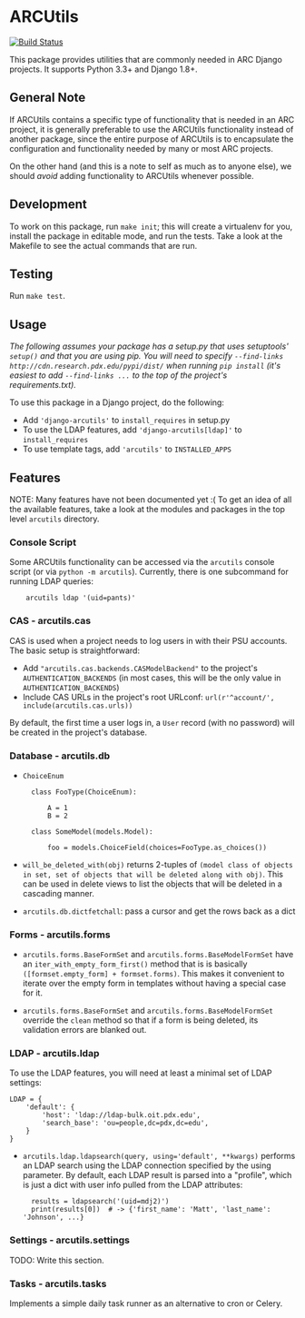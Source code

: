 # ARCUtils

[![Build Status](https://travis-ci.org/PSU-OIT-ARC/django-arcutils.svg?branch=master)](https://travis-ci.org/PSU-OIT-ARC/django-arcutils)

This package provides utilities that are commonly needed in ARC Django projects. It supports Python
3.3+ and Django 1.8+.

## General Note

If ARCUtils contains a specific type of functionality that is needed in an ARC project, it is
generally preferable to use the ARCUtils functionality instead of another package, since the entire
purpose of ARCUtils is to encapsulate the configuration and functionality needed by many or most
ARC projects.

On the other hand (and this is a note to self as much as to anyone else), we should _avoid_ adding
functionality to ARCUtils whenever possible.

## Development

To work on this package, run `make init`; this will create a virtualenv for you, install the
package in editable mode, and run the tests. Take a look at the Makefile to see the actual commands
that are run.

## Testing

Run `make test`.

## Usage

_The following assumes your package has a setup.py that uses setuptools' `setup()` and that you are
using pip. You will need to specify `--find-links http://cdn.research.pdx.edu/pypi/dist/` when
running `pip install` (it's easiest to add `--find-links ...` to the top of the project's
requirements.txt)._

To use this package in a Django project, do the following:

- Add `'django-arcutils'` to `install_requires` in setup.py
- To use the LDAP features, add `'django-arcutils[ldap]'` to `install_requires`
- To use template tags, add `'arcutils'` to `INSTALLED_APPS`

## Features

NOTE: Many features have not been documented yet :( To get an idea of all the available features,
take a look at the modules and packages in the top level `arcutils` directory.

### Console Script

Some ARCUtils functionality can be accessed via the `arcutils` console script (or via
`python -m arcutils`). Currently, there is one subcommand for running LDAP queries:

        arcutils ldap '(uid=pants)'

### CAS - arcutils.cas

CAS is used when a project needs to log users in with their PSU accounts. The basic setup is
straightforward:

- Add `"arcutils.cas.backends.CASModelBackend"` to the project's `AUTHENTICATION_BACKENDS` (in most
  cases, this will be the only value in `AUTHENTICATION_BACKENDS`)
- Include CAS URLs in the project's root URLconf: `url(r'^account/', include(arcutils.cas.urls))`

By default, the first time a user logs in, a `User` record (with no password) will be created in the
project's database.

### Database - arcutils.db

- `ChoiceEnum`

        class FooType(ChoiceEnum):

            A = 1
            B = 2

        class SomeModel(models.Model):

            foo = models.ChoiceField(choices=FooType.as_choices())

- `will_be_deleted_with(obj)` returns 2-tuples of
  `(model class of objects in set, set of objects that will be deleted along with obj)`. This can
  be used in delete views to list the objects that will be deleted in a cascading manner.

- `arcutils.db.dictfetchall`: pass a cursor and get the rows back as a dict

### Forms - arcutils.forms

- `arcutils.forms.BaseFormSet` and `arcutils.forms.BaseModelFormSet` have an
  `iter_with_empty_form_first()` method that is is basically
  `([formset.empty_form] + formset.forms)`. This makes it convenient to iterate over the empty form
  in templates without having a special case for it.

- `arcutils.forms.BaseFormSet` and `arcutils.forms.BaseModelFormSet` override the `clean` method
  so that if a form is being deleted, its validation errors are blanked out.

### LDAP - arcutils.ldap

To use the LDAP features, you will need at least a minimal set of LDAP settings:

    LDAP = {
        'default': {
            'host': 'ldap://ldap-bulk.oit.pdx.edu',
            'search_base': 'ou=people,dc=pdx,dc=edu',
        }
    }

- `arcutils.ldap.ldapsearch(query, using='default', **kwargs)` performs an LDAP search using the
  LDAP connection specified by the using parameter. By default, each LDAP result is parsed into
  a "profile", which is just a dict with user info pulled from the LDAP attributes:

        results = ldapsearch('(uid=mdj2)')
        print(results[0])  # -> {'first_name': 'Matt', 'last_name': 'Johnson', ...}

### Settings - arcutils.settings

TODO: Write this section.


### Tasks - arcutils.tasks

Implements a simple daily task runner as an alternative to cron or Celery.
